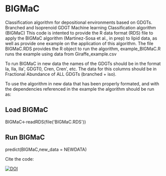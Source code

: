 # BIGMaC
Classification algorithm for depositional environments based on GDGTs. Branched and Isoprenoid GDGT Machine learning Classification algorithm (BIGMaC)
This code is intented to provide the R data format (RDS) file to apply the BIGMaC algorithm (Martinez-Sosa et al., in prep) to lipid data, as well as provide one example on the application of this algorithm. 
The file BIGMaC.RDS provides the R object to run the algorithm, example_BIGMaC.R runs the example using data from Giraffe_example.csv

To run BIGMaC in new data the names of the GDGTs should be in the format Ia, IIa, IIa', GDGT0, Cren, Cren', etc. The data for this columns should be in Fractional Abundance of ALL GDGTs (branched + iso).

To use the algorithm in new data that has been properly formated, and with the dependencies referenced in the example the algorithm should be run as:

## Load BIGMaC
BIGMaC<-readRDS(file('BIGMaC.RDS'))

## Run BIGMaC
predict(BIGMaC,new_data = NEWDATA)

Cite the code: 

[![DOI](https://zenodo.org/badge/470766120.svg)](https://zenodo.org/badge/latestdoi/470766120)


